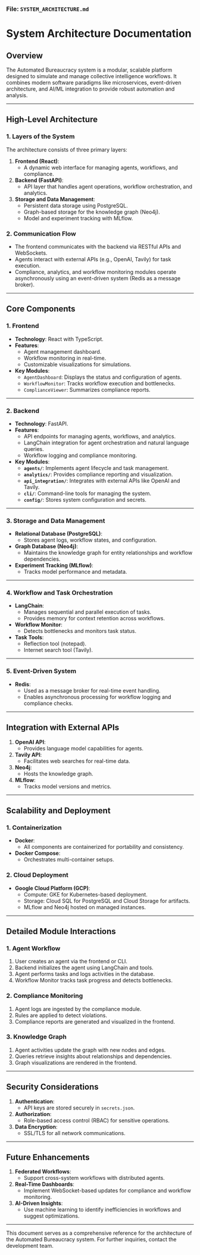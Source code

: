 ### **File: `SYSTEM_ARCHITECTURE.md`**

# **System Architecture Documentation**

## **Overview**
The Automated Bureaucracy system is a modular, scalable platform designed to simulate and manage collective intelligence workflows. It combines modern software paradigms like microservices, event-driven architecture, and AI/ML integration to provide robust automation and analysis.

---

## **High-Level Architecture**
### **1. Layers of the System**
The architecture consists of three primary layers:
1. **Frontend (React)**:
   - A dynamic web interface for managing agents, workflows, and compliance.
2. **Backend (FastAPI)**:
   - API layer that handles agent operations, workflow orchestration, and analytics.
3. **Storage and Data Management**:
   - Persistent data storage using PostgreSQL.
   - Graph-based storage for the knowledge graph (Neo4j).
   - Model and experiment tracking with MLflow.

### **2. Communication Flow**
- The frontend communicates with the backend via RESTful APIs and WebSockets.
- Agents interact with external APIs (e.g., OpenAI, Tavily) for task execution.
- Compliance, analytics, and workflow monitoring modules operate asynchronously using an event-driven system (Redis as a message broker).

---

## **Core Components**

### **1. Frontend**
- **Technology**: React with TypeScript.
- **Features**:
  - Agent management dashboard.
  - Workflow monitoring in real-time.
  - Customizable visualizations for simulations.
- **Key Modules**:
  - `AgentDashboard`: Displays the status and configuration of agents.
  - `WorkflowMonitor`: Tracks workflow execution and bottlenecks.
  - `ComplianceViewer`: Summarizes compliance reports.

---

### **2. Backend**
- **Technology**: FastAPI.
- **Features**:
  - API endpoints for managing agents, workflows, and analytics.
  - LangChain integration for agent orchestration and natural language queries.
  - Workflow logging and compliance monitoring.
- **Key Modules**:
  - **`agents/`**: Implements agent lifecycle and task management.
  - **`analytics/`**: Provides compliance reporting and visualization.
  - **`api_integration/`**: Integrates with external APIs like OpenAI and Tavily.
  - **`cli/`**: Command-line tools for managing the system.
  - **`config/`**: Stores system configuration and secrets.

---

### **3. Storage and Data Management**
- **Relational Database (PostgreSQL)**:
  - Stores agent logs, workflow states, and configuration.
- **Graph Database (Neo4j)**:
  - Maintains the knowledge graph for entity relationships and workflow dependencies.
- **Experiment Tracking (MLflow)**:
  - Tracks model performance and metadata.

---

### **4. Workflow and Task Orchestration**
- **LangChain**:
  - Manages sequential and parallel execution of tasks.
  - Provides memory for context retention across workflows.
- **Workflow Monitor**:
  - Detects bottlenecks and monitors task status.
- **Task Tools**:
  - Reflection tool (notepad).
  - Internet search tool (Tavily).

---

### **5. Event-Driven System**
- **Redis**:
  - Used as a message broker for real-time event handling.
  - Enables asynchronous processing for workflow logging and compliance checks.

---

## **Integration with External APIs**
1. **OpenAI API**:
   - Provides language model capabilities for agents.
2. **Tavily API**:
   - Facilitates web searches for real-time data.
3. **Neo4j**:
   - Hosts the knowledge graph.
4. **MLflow**:
   - Tracks model versions and metrics.

---

## **Scalability and Deployment**
### **1. Containerization**
- **Docker**:
  - All components are containerized for portability and consistency.
- **Docker Compose**:
  - Orchestrates multi-container setups.

### **2. Cloud Deployment**
- **Google Cloud Platform (GCP)**:
  - Compute: GKE for Kubernetes-based deployment.
  - Storage: Cloud SQL for PostgreSQL and Cloud Storage for artifacts.
  - MLflow and Neo4j hosted on managed instances.

---

## **Detailed Module Interactions**
### **1. Agent Workflow**
1. User creates an agent via the frontend or CLI.
2. Backend initializes the agent using LangChain and tools.
3. Agent performs tasks and logs activities in the database.
4. Workflow Monitor tracks task progress and detects bottlenecks.

### **2. Compliance Monitoring**
1. Agent logs are ingested by the compliance module.
2. Rules are applied to detect violations.
3. Compliance reports are generated and visualized in the frontend.

### **3. Knowledge Graph**
1. Agent activities update the graph with new nodes and edges.
2. Queries retrieve insights about relationships and dependencies.
3. Graph visualizations are rendered in the frontend.

---

## **Security Considerations**
1. **Authentication**:
   - API keys are stored securely in `secrets.json`.
2. **Authorization**:
   - Role-based access control (RBAC) for sensitive operations.
3. **Data Encryption**:
   - SSL/TLS for all network communications.

---

## **Future Enhancements**
1. **Federated Workflows**:
   - Support cross-system workflows with distributed agents.
2. **Real-Time Dashboards**:
   - Implement WebSocket-based updates for compliance and workflow monitoring.
3. **AI-Driven Insights**:
   - Use machine learning to identify inefficiencies in workflows and suggest optimizations.

---

This document serves as a comprehensive reference for the architecture of the Automated Bureaucracy system. For further inquiries, contact the development team.